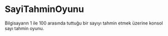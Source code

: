 # SayiTahminOyunu
Bilgisayarın 1 ile 100 arasında tuttuğu bir sayıyı tahmin etmek üzerine konsol sayı tahmin oyunu.
